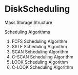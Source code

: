 # DiskScheduling
Mass Storage Structure

Scheduling Algorithms

1. FCFS Scheduling Algorithm
2. SSTF Scheduling Algorithm
3. SCAN Scheduling Algorithm
4. C-SCAN Scheduling Algorithm
5. LOOK Scheduling Algorithm
6. C-LOOK Scheduling Algorithm
